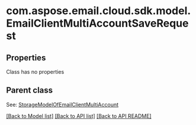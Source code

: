 
# com.aspose.email.cloud.sdk.model.EmailClientMultiAccountSaveRequest
## Properties
Class has no properties


## Parent class

See: [StorageModelOfEmailClientMultiAccount](StorageModelOfEmailClientMultiAccount.md)

[[Back to Model list]](README.md#documentation-for-models) [[Back to API list]](README.md#documentation-for-api-endpoints) [[Back to API README]](README.md)

